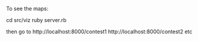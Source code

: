 To see the maps:

cd src/viz
ruby server.rb

then go to
  http://localhost:8000/contest1
  http://localhost:8000/contest2
  etc
